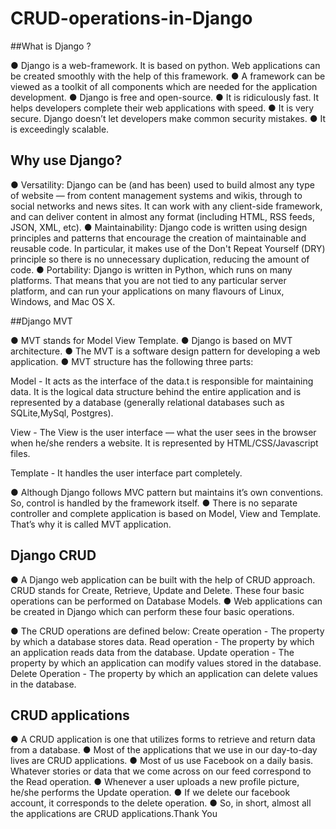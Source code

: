 # CRUD-operations-in-Django

##What is Django ?

● Django is a web-framework. It is based on python. Web applications can be 
created smoothly with the help of this framework.
● A framework can be viewed as a toolkit of all components which are needed 
for the application development.
● Django is free and open-source.
● It is ridiculously fast. It helps developers complete their web applications 
with speed.
● It is very secure. Django doesn’t let developers make common security 
mistakes.
● It is exceedingly scalable.

## Why use Django?

● Versatility: Django can be (and has been) used to build almost any type of website — from content 
management systems and wikis, through to social networks and news sites. It can work with any 
client-side framework, and can deliver content in almost any format (including HTML, RSS feeds, 
JSON, XML, etc). 
● Maintainability: Django code is written using design principles and patterns that encourage the 
creation of maintainable and reusable code. In particular, it makes use of the Don't Repeat Yourself 
(DRY) principle so there is no unnecessary duplication, reducing the amount of code.
● Portability: Django is written in Python, which runs on many platforms. That means that you are 
not tied to any particular server platform, and can run your applications on many flavours of Linux, 
Windows, and Mac OS X.

##Django MVT

● MVT stands for Model View Template.
● Django is based on MVT architecture.
● The MVT is a software design pattern for developing a web application.
● MVT structure has the following three parts:

Model - It acts as the interface of the data.t is responsible for maintaining data. It is 
the logical data structure behind the entire application and is represented by a 
database (generally relational databases such as SQLite,MySql, Postgres).

View - The View is the user interface — what the user sees in the browser when 
he/she renders a website. It is represented by HTML/CSS/Javascript files.

Template - It handles the user interface part completely.

● Although Django follows MVC pattern but maintains it’s own conventions. So, control is handled by the framework itself.
● There is no separate controller and complete application is based on Model, View and Template. That’s why it is called MVT application.


## Django CRUD

● A Django web application can be built with the help of CRUD approach. CRUD stands for Create, 
Retrieve, Update and Delete. These four basic operations can be performed on Database Models.
● Web applications can be created in Django which can perform these four basic operations.

● The CRUD operations are defined below:
 Create operation - The property by which a database stores data.
 Read operation - The property by which an application reads data from the database.
 Update operation - The property by which an application can modify values stored in the database.
 Delete Operation - The property by which an application can delete values in the database.
 
## CRUD applications

● A CRUD application is one that utilizes forms to retrieve and return data 
from a database.
● Most of the applications that we use in our day-to-day lives are CRUD 
applications.
● Most of us use Facebook on a daily basis. Whatever stories or data that we 
come across on our feed correspond to the Read operation.
● Whenever a user uploads a new profile picture, he/she performs the Update 
operation.
● If we delete our facebook account, it corresponds to the delete operation.
● So, in short, almost all the applications are CRUD applications.Thank You
